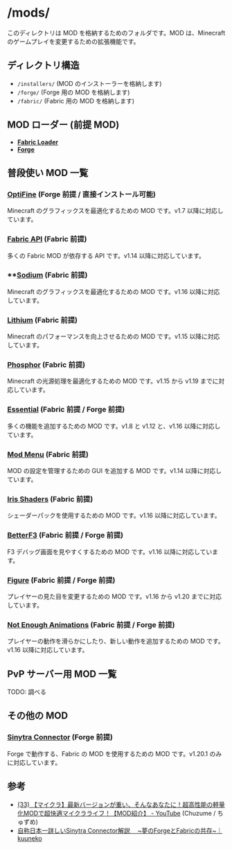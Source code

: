 # /mods/

このディレクトリは MOD を格納するためのフォルダです。MOD は、Minecraft のゲームプレイを変更するための拡張機能です。

## ディレクトリ構造

- `/installers/` (MOD のインストーラーを格納します)
- `/forge/` (Forge 用の MOD を格納します)
- `/fabric/` (Fabric 用の MOD を格納します)

## MOD ローダー (前提 MOD)

- **[Fabric Loader](https://fabricmc.net/use/installer/)**
- **[Forge](https://files.minecraftforge.net/net/minecraftforge/forge/)**

## 普段使い MOD 一覧

### **[OptiFine](https://optifine.net/downloads)** (Forge 前提 / 直接インストール可能)

Minecraft のグラフィックスを最適化するための MOD です。v1.7 以降に対応しています。

### **[Fabric API](https://www.curseforge.com/minecraft/mc-mods/fabric-api)** (Fabric 前提)

多くの Fabric MOD が依存する API です。v1.14 以降に対応しています。

### **[Sodium](https://www.curseforge.com/minecraft/mc-mods/sodium) (Fabric 前提)

Minecraft のグラフィックスを最適化するための MOD です。v1.16 以降に対応しています。

### **[Lithium](https://www.curseforge.com/minecraft/mc-mods/lithium)** (Fabric 前提)

Minecraft のパフォーマンスを向上させるための MOD です。v1.15 以降に対応しています。

### **[Phosphor](https://www.curseforge.com/minecraft/mc-mods/phosphor)** (Fabric 前提)

Minecraft の光源処理を最適化するための MOD です。v1.15 から v1.19 までに対応しています。

### **[Essential](https://essential.gg/)** (Fabric 前提 / Forge 前提)

多くの機能を追加するための MOD です。v1.8 と v1.12 と、v1.16 以降に対応しています。

### **[Mod Menu](https://www.curseforge.com/minecraft/mc-mods/modmenu)** (Fabric 前提)

MOD の設定を管理するための GUI を追加する MOD です。v1.14 以降に対応しています。

### **[Iris Shaders](https://www.curseforge.com/minecraft/mc-mods/irisshaders)** (Fabric 前提)

シェーダーパックを使用するための MOD です。v1.16 以降に対応しています。

### **[BetterF3](https://www.curseforge.com/minecraft/mc-mods/betterf3)** (Fabric 前提 / Forge 前提)

F3 デバッグ画面を見やすくするための MOD です。v1.16 以降に対応しています。

### **[Figure](https://www.curseforge.com/minecraft/mc-mods/figura)** (Fabric 前提 / Forge 前提)

プレイヤーの見た目を変更するための MOD です。v1.16 から v1.20 までに対応しています。

### **[Not Enough Animations](https://www.curseforge.com/minecraft/mc-mods/not-enough-animations)** (Fabric 前提 / Forge 前提)

プレイヤーの動作を滑らかにしたり、新しい動作を追加するための MOD です。v1.16 以降に対応しています。

## PvP サーバー用 MOD 一覧

TODO: 調べる

## その他の MOD

### **[Sinytra Connector](https://modrinth.com/mod/connector)** (Forge 前提)

Forge で動作する、Fabric の MOD を使用するための MOD です。v1.20.1 のみに対応しています。

## 参考

- [(33) 【マイクラ】最新バージョンが重い、そんなあなたに！超高性能の軽量化MODで超快適マイクラライフ！【MOD紹介】 - YouTube](https://youtu.be/7F01FeZWQw8) (Chuzume / ちゅずめ)
- [自称日本一詳しいSinytra Connector解説 　~夢のForgeとFabricの共存~｜kuuneko](https://note.com/teanekosan/n/n1f591cb288d0)
